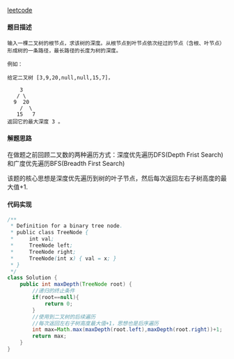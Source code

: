 [leetcode](https://leetcode-cn.com/problems/er-cha-shu-de-shen-du-lcof/)

#### 题目描述

```
输入一棵二叉树的根节点，求该树的深度。从根节点到叶节点依次经过的节点（含根、叶节点）形成树的一条路径，最长路径的长度为树的深度。

例如：

给定二叉树 [3,9,20,null,null,15,7]，

    3
   / \
  9  20
    /  \
   15   7
返回它的最大深度 3 。
```

#### 解题思路

在做题之前回顾二叉数的两种遍历方式：深度优先遍历DFS(Depth Frist Search)和广度优先遍历BFS(Breadth First Search)

该题的核心思想是深度优先遍历到树的叶子节点，然后每次返回左右子树高度的最大值+1.

#### 代码实现

```java
/**
 * Definition for a binary tree node.
 * public class TreeNode {
 *     int val;
 *     TreeNode left;
 *     TreeNode right;
 *     TreeNode(int x) { val = x; }
 * }
 */
class Solution {
    public int maxDepth(TreeNode root) {
        //递归的终止条件
        if(root==null){
            return 0;
        }
        //使用到二叉树的后续遍历
        //每次返回左右子树高度最大值+1，思想也是后序遍历
        int max=Math.max(maxDepth(root.left),maxDepth(root.right))+1;
        return max;
    }
}
```

